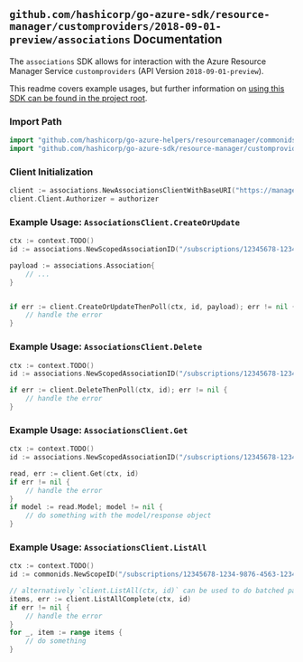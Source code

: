 
## `github.com/hashicorp/go-azure-sdk/resource-manager/customproviders/2018-09-01-preview/associations` Documentation

The `associations` SDK allows for interaction with the Azure Resource Manager Service `customproviders` (API Version `2018-09-01-preview`).

This readme covers example usages, but further information on [using this SDK can be found in the project root](https://github.com/hashicorp/go-azure-sdk/tree/main/docs).

### Import Path

```go
import "github.com/hashicorp/go-azure-helpers/resourcemanager/commonids"
import "github.com/hashicorp/go-azure-sdk/resource-manager/customproviders/2018-09-01-preview/associations"
```


### Client Initialization

```go
client := associations.NewAssociationsClientWithBaseURI("https://management.azure.com")
client.Client.Authorizer = authorizer
```


### Example Usage: `AssociationsClient.CreateOrUpdate`

```go
ctx := context.TODO()
id := associations.NewScopedAssociationID("/subscriptions/12345678-1234-9876-4563-123456789012/resourceGroups/some-resource-group", "associationValue")

payload := associations.Association{
	// ...
}


if err := client.CreateOrUpdateThenPoll(ctx, id, payload); err != nil {
	// handle the error
}
```


### Example Usage: `AssociationsClient.Delete`

```go
ctx := context.TODO()
id := associations.NewScopedAssociationID("/subscriptions/12345678-1234-9876-4563-123456789012/resourceGroups/some-resource-group", "associationValue")

if err := client.DeleteThenPoll(ctx, id); err != nil {
	// handle the error
}
```


### Example Usage: `AssociationsClient.Get`

```go
ctx := context.TODO()
id := associations.NewScopedAssociationID("/subscriptions/12345678-1234-9876-4563-123456789012/resourceGroups/some-resource-group", "associationValue")

read, err := client.Get(ctx, id)
if err != nil {
	// handle the error
}
if model := read.Model; model != nil {
	// do something with the model/response object
}
```


### Example Usage: `AssociationsClient.ListAll`

```go
ctx := context.TODO()
id := commonids.NewScopeID("/subscriptions/12345678-1234-9876-4563-123456789012/resourceGroups/some-resource-group")

// alternatively `client.ListAll(ctx, id)` can be used to do batched pagination
items, err := client.ListAllComplete(ctx, id)
if err != nil {
	// handle the error
}
for _, item := range items {
	// do something
}
```
